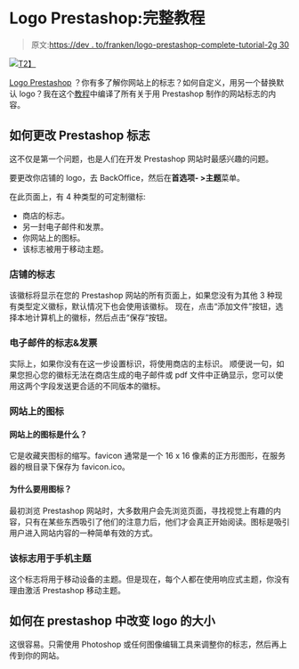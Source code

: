 # Logo Prestashop:完整教程

> 原文:[https://dev . to/franken/logo-prestashop-complete-tutorial-2g 30](https://dev.to/franken/logo-prestashop-complete-tutorial-2g30)

[![](../Images/60b6bda0397c55d7241bc93888516209.png)T2】](https://res.cloudinary.com/practicaldev/image/fetch/s--e1rmYvnQ--/c_limit%2Cf_auto%2Cfl_progressive%2Cq_auto%2Cw_880/https://www.prestasoo.com/images/stories/logo-prestashop.jpg)

[Logo Prestashop](https://www.prestasoo.com/blog/logo-prestashop.html?utm_source=devto&utm_medium=article&utm_campaign=logo_prestashop) ？你有多了解你网站上的标志？如何自定义，用另一个替换默认 logo？我在这个[教程](https://www.prestasoo.com/Blog/?utm_source=devto&utm_medium=article&utm_campaign=logo_prestashop)中编译了所有关于用 Prestashop 制作的网站标志的内容。

## 如何更改 Prestashop 标志

这不仅是第一个问题，也是人们在开发 Prestashop 网站时最感兴趣的问题。

要更改你店铺的 logo，去 BackOffice，然后在**首选项- >主题**菜单。

在此页面上，有 4 种类型的可定制徽标:

*   商店的标志。
*   另一封电子邮件和发票。
*   你网站上的图标。
*   该标志被用于移动主题。

### 店铺的标志

该徽标将显示在您的 Prestashop 网站的所有页面上，如果您没有为其他 3 种现有类型定义徽标，默认情况下也会使用该徽标。
现在，点击“添加文件”按钮，选择本地计算机上的徽标，然后点击“保存”按钮。

### 电子邮件的标志&发票

实际上，如果你没有在这一步设置标识，将使用商店的主标识。
顺便说一句，如果您担心您的徽标无法在商店生成的电子邮件或 pdf 文件中正确显示，您可以使用这两个字段发送更合适的不同版本的徽标。

### 网站上的图标

#### 网站上的图标是什么？

它是收藏夹图标的缩写。favicon 通常是一个 16 x 16 像素的正方形图形，在服务器的根目录下保存为 favicon.ico。

#### 为什么要用图标？

最初浏览 Prestashop 网站时，大多数用户会先浏览页面，寻找视觉上有趣的内容，只有在某些东西吸引了他们的注意力后，他们才会真正开始阅读。图标是吸引用户进入网站内容的一种简单有效的方式。

### 该标志用于手机主题

这个标志将用于移动设备的主题。但是现在，每个人都在使用响应式主题，你没有理由激活 Prestashop 移动主题。

## 如何在 prestashop 中改变 logo 的大小

这很容易。只需使用 Photoshop 或任何图像编辑工具来调整你的标志，然后再上传到你的网站。